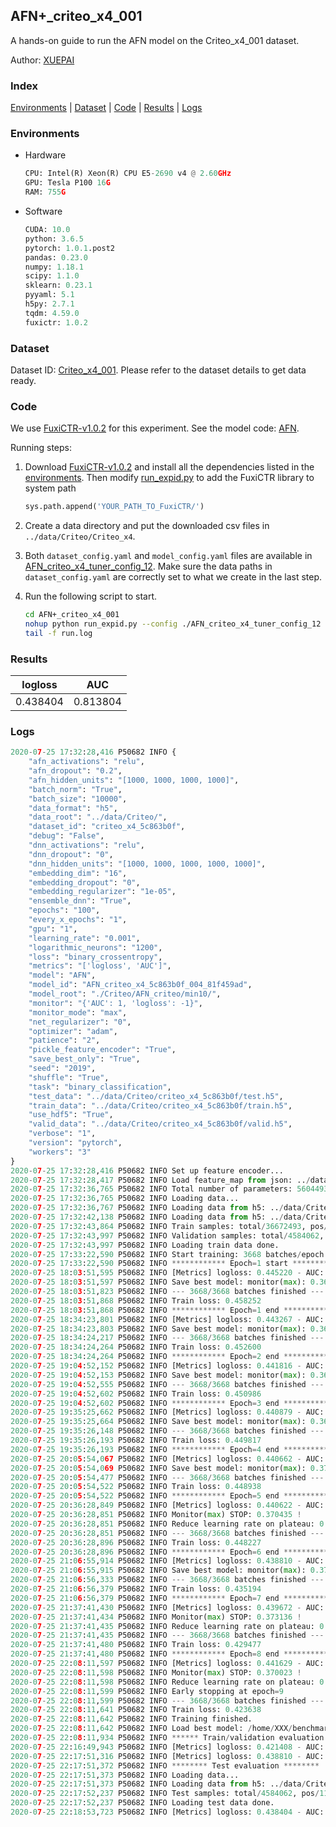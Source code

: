 ## AFN+_criteo_x4_001

A hands-on guide to run the AFN model on the Criteo_x4_001 dataset.

Author: [XUEPAI](https://github.com/xue-pai)

### Index
[Environments](#Environments) | [Dataset](#Dataset) | [Code](#Code) | [Results](#Results) | [Logs](#Logs)

### Environments
+ Hardware

  ```python
  CPU: Intel(R) Xeon(R) CPU E5-2690 v4 @ 2.60GHz
  GPU: Tesla P100 16G
  RAM: 755G

  ```

+ Software

  ```python
  CUDA: 10.0
  python: 3.6.5
  pytorch: 1.0.1.post2
  pandas: 0.23.0
  numpy: 1.18.1
  scipy: 1.1.0
  sklearn: 0.23.1
  pyyaml: 5.1
  h5py: 2.7.1
  tqdm: 4.59.0
  fuxictr: 1.0.2
  ```

### Dataset
Dataset ID: [Criteo_x4_001](https://github.com/openbenchmark/BARS/blob/master/ctr_prediction/datasets/Criteo/README.md#Criteo_x4_001). Please refer to the dataset details to get data ready.

### Code

We use [FuxiCTR-v1.0.2](https://github.com/xue-pai/FuxiCTR/tree/v1.0.2) for this experiment. See the model code: [AFN](https://github.com/xue-pai/FuxiCTR/blob/v1.0.2/fuxictr/pytorch/models/AFN.py).

Running steps:

1. Download [FuxiCTR-v1.0.2](https://github.com/xue-pai/FuxiCTR/archive/refs/tags/v1.0.2.zip) and install all the dependencies listed in the [environments](#environments). Then modify [run_expid.py](./run_expid.py#L5) to add the FuxiCTR library to system path
    
    ```python
    sys.path.append('YOUR_PATH_TO_FuxiCTR/')
    ```

2. Create a data directory and put the downloaded csv files in `../data/Criteo/Criteo_x4`.

3. Both `dataset_config.yaml` and `model_config.yaml` files are available in [AFN_criteo_x4_tuner_config_12](./AFN_criteo_x4_tuner_config_12). Make sure the data paths in `dataset_config.yaml` are correctly set to what we create in the last step.

4. Run the following script to start.

    ```bash
    cd AFN+_criteo_x4_001
    nohup python run_expid.py --config ./AFN_criteo_x4_tuner_config_12 --expid AFN_criteo_x4_004_8fcb4074 --gpu 0 > run.log &
    tail -f run.log
    ```

### Results

| logloss | AUC  |
|:--------------------:|:--------------------:|
| 0.438404 | 0.813804  |


### Logs
```python
2020-07-25 17:32:28,416 P50682 INFO {
    "afn_activations": "relu",
    "afn_dropout": "0.2",
    "afn_hidden_units": "[1000, 1000, 1000, 1000]",
    "batch_norm": "True",
    "batch_size": "10000",
    "data_format": "h5",
    "data_root": "../data/Criteo/",
    "dataset_id": "criteo_x4_5c863b0f",
    "debug": "False",
    "dnn_activations": "relu",
    "dnn_dropout": "0",
    "dnn_hidden_units": "[1000, 1000, 1000, 1000, 1000]",
    "embedding_dim": "16",
    "embedding_dropout": "0",
    "embedding_regularizer": "1e-05",
    "ensemble_dnn": "True",
    "epochs": "100",
    "every_x_epochs": "1",
    "gpu": "1",
    "learning_rate": "0.001",
    "logarithmic_neurons": "1200",
    "loss": "binary_crossentropy",
    "metrics": "['logloss', 'AUC']",
    "model": "AFN",
    "model_id": "AFN_criteo_x4_5c863b0f_004_81f459ad",
    "model_root": "./Criteo/AFN_criteo/min10/",
    "monitor": "{'AUC': 1, 'logloss': -1}",
    "monitor_mode": "max",
    "net_regularizer": "0",
    "optimizer": "adam",
    "patience": "2",
    "pickle_feature_encoder": "True",
    "save_best_only": "True",
    "seed": "2019",
    "shuffle": "True",
    "task": "binary_classification",
    "test_data": "../data/Criteo/criteo_x4_5c863b0f/test.h5",
    "train_data": "../data/Criteo/criteo_x4_5c863b0f/train.h5",
    "use_hdf5": "True",
    "valid_data": "../data/Criteo/criteo_x4_5c863b0f/valid.h5",
    "verbose": "1",
    "version": "pytorch",
    "workers": "3"
}
2020-07-25 17:32:28,416 P50682 INFO Set up feature encoder...
2020-07-25 17:32:28,417 P50682 INFO Load feature_map from json: ../data/Criteo/criteo_x4_5c863b0f/feature_map.json
2020-07-25 17:32:36,765 P50682 INFO Total number of parameters: 56044939.
2020-07-25 17:32:36,765 P50682 INFO Loading data...
2020-07-25 17:32:36,767 P50682 INFO Loading data from h5: ../data/Criteo/criteo_x4_5c863b0f/train.h5
2020-07-25 17:32:42,138 P50682 INFO Loading data from h5: ../data/Criteo/criteo_x4_5c863b0f/valid.h5
2020-07-25 17:32:43,864 P50682 INFO Train samples: total/36672493, pos/9396350, neg/27276143, ratio/25.62%
2020-07-25 17:32:43,997 P50682 INFO Validation samples: total/4584062, pos/1174544, neg/3409518, ratio/25.62%
2020-07-25 17:32:43,997 P50682 INFO Loading train data done.
2020-07-25 17:33:22,590 P50682 INFO Start training: 3668 batches/epoch
2020-07-25 17:33:22,590 P50682 INFO ************ Epoch=1 start ************
2020-07-25 18:03:51,595 P50682 INFO [Metrics] logloss: 0.445220 - AUC: 0.806394
2020-07-25 18:03:51,597 P50682 INFO Save best model: monitor(max): 0.361174
2020-07-25 18:03:51,823 P50682 INFO --- 3668/3668 batches finished ---
2020-07-25 18:03:51,868 P50682 INFO Train loss: 0.458252
2020-07-25 18:03:51,868 P50682 INFO ************ Epoch=1 end ************
2020-07-25 18:34:23,801 P50682 INFO [Metrics] logloss: 0.443267 - AUC: 0.808655
2020-07-25 18:34:23,803 P50682 INFO Save best model: monitor(max): 0.365388
2020-07-25 18:34:24,217 P50682 INFO --- 3668/3668 batches finished ---
2020-07-25 18:34:24,264 P50682 INFO Train loss: 0.452600
2020-07-25 18:34:24,264 P50682 INFO ************ Epoch=2 end ************
2020-07-25 19:04:52,152 P50682 INFO [Metrics] logloss: 0.441816 - AUC: 0.809902
2020-07-25 19:04:52,153 P50682 INFO Save best model: monitor(max): 0.368086
2020-07-25 19:04:52,555 P50682 INFO --- 3668/3668 batches finished ---
2020-07-25 19:04:52,602 P50682 INFO Train loss: 0.450986
2020-07-25 19:04:52,602 P50682 INFO ************ Epoch=3 end ************
2020-07-25 19:35:25,662 P50682 INFO [Metrics] logloss: 0.440879 - AUC: 0.810772
2020-07-25 19:35:25,664 P50682 INFO Save best model: monitor(max): 0.369893
2020-07-25 19:35:26,148 P50682 INFO --- 3668/3668 batches finished ---
2020-07-25 19:35:26,193 P50682 INFO Train loss: 0.449817
2020-07-25 19:35:26,193 P50682 INFO ************ Epoch=4 end ************
2020-07-25 20:05:54,067 P50682 INFO [Metrics] logloss: 0.440662 - AUC: 0.811143
2020-07-25 20:05:54,069 P50682 INFO Save best model: monitor(max): 0.370481
2020-07-25 20:05:54,477 P50682 INFO --- 3668/3668 batches finished ---
2020-07-25 20:05:54,522 P50682 INFO Train loss: 0.448938
2020-07-25 20:05:54,522 P50682 INFO ************ Epoch=5 end ************
2020-07-25 20:36:28,849 P50682 INFO [Metrics] logloss: 0.440622 - AUC: 0.811057
2020-07-25 20:36:28,851 P50682 INFO Monitor(max) STOP: 0.370435 !
2020-07-25 20:36:28,851 P50682 INFO Reduce learning rate on plateau: 0.000100
2020-07-25 20:36:28,851 P50682 INFO --- 3668/3668 batches finished ---
2020-07-25 20:36:28,896 P50682 INFO Train loss: 0.448227
2020-07-25 20:36:28,896 P50682 INFO ************ Epoch=6 end ************
2020-07-25 21:06:55,914 P50682 INFO [Metrics] logloss: 0.438810 - AUC: 0.813331
2020-07-25 21:06:55,915 P50682 INFO Save best model: monitor(max): 0.374521
2020-07-25 21:06:56,333 P50682 INFO --- 3668/3668 batches finished ---
2020-07-25 21:06:56,379 P50682 INFO Train loss: 0.435194
2020-07-25 21:06:56,379 P50682 INFO ************ Epoch=7 end ************
2020-07-25 21:37:41,430 P50682 INFO [Metrics] logloss: 0.439672 - AUC: 0.812808
2020-07-25 21:37:41,434 P50682 INFO Monitor(max) STOP: 0.373136 !
2020-07-25 21:37:41,435 P50682 INFO Reduce learning rate on plateau: 0.000010
2020-07-25 21:37:41,435 P50682 INFO --- 3668/3668 batches finished ---
2020-07-25 21:37:41,480 P50682 INFO Train loss: 0.429477
2020-07-25 21:37:41,480 P50682 INFO ************ Epoch=8 end ************
2020-07-25 22:08:11,597 P50682 INFO [Metrics] logloss: 0.441629 - AUC: 0.811652
2020-07-25 22:08:11,598 P50682 INFO Monitor(max) STOP: 0.370023 !
2020-07-25 22:08:11,598 P50682 INFO Reduce learning rate on plateau: 0.000001
2020-07-25 22:08:11,599 P50682 INFO Early stopping at epoch=9
2020-07-25 22:08:11,599 P50682 INFO --- 3668/3668 batches finished ---
2020-07-25 22:08:11,641 P50682 INFO Train loss: 0.423638
2020-07-25 22:08:11,642 P50682 INFO Training finished.
2020-07-25 22:08:11,642 P50682 INFO Load best model: /home/XXX/benchmarks/Criteo/AFN_criteo/min10/criteo_x4_5c863b0f/AFN_criteo_x4_5c863b0f_004_81f459ad_model.ckpt
2020-07-25 22:08:11,934 P50682 INFO ****** Train/validation evaluation ******
2020-07-25 22:16:49,943 P50682 INFO [Metrics] logloss: 0.421408 - AUC: 0.831099
2020-07-25 22:17:51,316 P50682 INFO [Metrics] logloss: 0.438810 - AUC: 0.813331
2020-07-25 22:17:51,372 P50682 INFO ******** Test evaluation ********
2020-07-25 22:17:51,373 P50682 INFO Loading data...
2020-07-25 22:17:51,373 P50682 INFO Loading data from h5: ../data/Criteo/criteo_x4_5c863b0f/test.h5
2020-07-25 22:17:52,237 P50682 INFO Test samples: total/4584062, pos/1174544, neg/3409518, ratio/25.62%
2020-07-25 22:17:52,237 P50682 INFO Loading test data done.
2020-07-25 22:18:53,723 P50682 INFO [Metrics] logloss: 0.438404 - AUC: 0.813804

```
